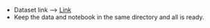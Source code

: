 * Dataset link --> [Link](https://www.dropbox.com/sh/0wqw8fmiwrzr8ef/AABQijjQM522INXX1FCdamzma?dl=0)
* Keep the data and notebook in the same directory and all is ready.
